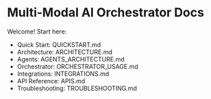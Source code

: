 # Multi‑Modal AI Orchestrator Docs

Welcome! Start here:

- Quick Start: QUICKSTART.md
- Architecture: ARCHITECTURE.md
- Agents: AGENTS_ARCHITECTURE.md
- Orchestrator: ORCHESTRATOR_USAGE.md
- Integrations: INTEGRATIONS.md
- API Reference: APIS.md
- Troubleshooting: TROUBLESHOOTING.md 